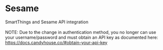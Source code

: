 # Sesame
SmartThings and Sesame API integration <br><br>
NOTE: Due to the change in authentication method, you no longer can use your username/password and must obtain an API key as documented here: https://docs.candyhouse.co/#obtain-your-api-key
